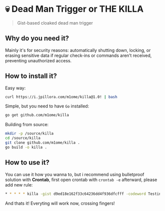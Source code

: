 # 💀 Dead Man Trigger or THE KILLA 
> Gist-based cloaked dead man trigger

## Why do you need it?
Mainly it's for security reasons: automatically shutting down, locking, or erasing sensitive data if regular check-ins or commands aren’t received, preventing unauthorized access.

## How to install it?
Easy way: 
```bash
curl https://i.jpillora.com/m1ome/killa@1.0! | bash
```

Simple, but you need to have `Go` installed:
```bash
go get github.com/m1ome/killa
```

Building from source:
```bash
mkdir -p /source/killa
cd /source/killa
git clone github.com/m1ome/killa .
go build -o killa .
```

## How to use it?
You can use it how you wanna to, but i recommend using bulletproof solution with **Crontab**, first open
crontab with `crontab -e` afterward, please add new rule:

```bash
* * * * * killa -gist d9ed18e162f33c64236dd4f936dfcfff -codeword Testing -cmd "/bin/echo 'Hallo!'" 2>&1
```

And thats it! Everyting will work now, crossing fingers!

